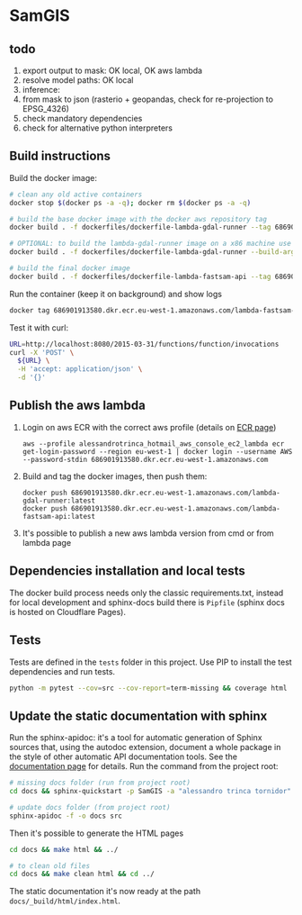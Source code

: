 # SamGIS

## todo

1. export output to mask: OK local, OK aws lambda
2. resolve model paths: OK local
3. inference: 
4. from mask to json (rasterio + geopandas, check for re-projection to EPSG_4326)
5. check mandatory dependencies
6. check for alternative python interpreters

## Build instructions

Build the docker image:

```bash
# clean any old active containers
docker stop $(docker ps -a -q); docker rm $(docker ps -a -q)

# build the base docker image with the docker aws repository tag
docker build . -f dockerfiles/dockerfile-lambda-gdal-runner --tag 686901913580.dkr.ecr.eu-west-1.amazonaws.com/lambda-gdal-runner

# OPTIONAL: to build the lambda-gdal-runner image on a x86 machine use the build arg `RIE="https://github.com/aws/aws-lambda-runtime-interface-emulator/releases/latest/download/aws-lambda-rie"`:
docker build . -f dockerfiles/dockerfile-lambda-gdal-runner --build-arg RIE="https://github.com/aws/aws-lambda-runtime-interface-emulator/releases/latest/download/aws-lambda-rie" --tag 686901913580.dkr.ecr.eu-west-1.amazonaws.com/lambda-gdal-runner --progress=plain

# build the final docker image
docker build . -f dockerfiles/dockerfile-lambda-fastsam-api --tag 686901913580.dkr.ecr.eu-west-1.amazonaws.com/lambda-fastsam-api
```

Run the container (keep it on background) and show logs

```bash
docker tag 686901913580.dkr.ecr.eu-west-1.amazonaws.com/lambda-fastsam-api:latest lambda-fastsam-api;docker run  -d --name lambda-fastsam-api -p 8080:8080 lambda-fastsam-api; docker logs -f lambda-fastsam-api
```

Test it with curl:

```bash
URL=http://localhost:8080/2015-03-31/functions/function/invocations
curl -X 'POST' \
  ${URL} \
  -H 'accept: application/json' \
  -d '{}'
```

## Publish the aws lambda
1. Login on aws ECR with the correct aws profile (details on [ECR page](https://eu-west-1.console.aws.amazon.com/ecr/repositories/private/686901913580/surferdtm-prediction-api?region=eu-west-1))
    ```
    aws --profile alessandrotrinca_hotmail_aws_console_ec2_lambda ecr get-login-password --region eu-west-1 | docker login --username AWS --password-stdin 686901913580.dkr.ecr.eu-west-1.amazonaws.com
    ```
2. Build and tag the docker images, then push them:
    ```
    docker push 686901913580.dkr.ecr.eu-west-1.amazonaws.com/lambda-gdal-runner:latest
    docker push 686901913580.dkr.ecr.eu-west-1.amazonaws.com/lambda-fastsam-api:latest
    ```
3. It's possible to publish a new aws lambda version from cmd or from lambda page


## Dependencies installation and local tests
The docker build process needs only the classic requirements.txt, instead for local development and sphinx-docs build 
there is `Pipfile` (sphinx docs is hosted on Cloudflare Pages).


## Tests

Tests are defined in the `tests` folder in this project. Use PIP to install the test dependencies and run tests.

```bash
python -m pytest --cov=src --cov-report=term-missing && coverage html
```

## Update the static documentation with sphinx

Run the sphinx-apidoc: it's a tool for automatic generation of Sphinx sources that, using the autodoc
extension, document a whole package in the style of other automatic API documentation tools. See the 
[documentation page](https://www.sphinx-doc.org/en/master/man/sphinx-apidoc.html) for details.
Run the command from the project root:

```bash
# missing docs folder (run from project root)
cd docs && sphinx-quickstart -p SamGIS -a "alessandro trinca tornidor" -r 1.0.0 -l python --master index

# update docs folder (from project root)
sphinx-apidoc -f -o docs src
```

Then it's possible to generate the HTML pages 
```bash
cd docs && make html && ../

# to clean old files
cd docs && make clean html && cd ../
```

The static documentation it's now ready at the path `docs/_build/html/index.html`.
